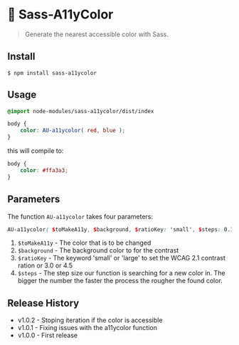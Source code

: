 🌈 Sass-A11yColor
==============

> Generate the nearest accessible color with Sass.


## Install

```shell
$ npm install sass-a11ycolor
```


## Usage

```scss
@import node-modules/sass-a11ycolor/dist/index

body {
	color: AU-a11ycolor( red, blue );
}
```

this will compile to:

```css
body {
	color: #ffa3a3;
}
```


## Parameters

The function `AU-a11ycolor` takes four parameters:

```scss
AU-a11ycolor( $toMakeA11y, $background, $ratioKey: 'small', $steps: 0.1 );
```

1. `$toMakeA11y` - The color that is to be changed
1. `$background` - The background color to for the contrast
1. `$ratioKey`   - The keyword 'small' or 'large' to set the WCAG 2.1 contrast ration or 3.0 or 4.5
1. `$steps`      - The step size our function is searching for a new color in. The bigger the number the faster the process the rougher the found color.


## Release History

* v1.0.2 - Stoping iteration if the color is accessible
* v1.0.1 - Fixing issues with the a11ycolor function
* v1.0.0 - First release
